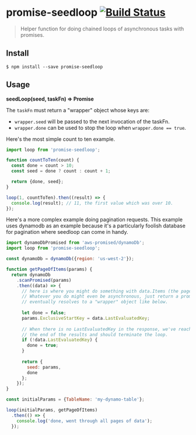 # promise-seedloop [![Build Status](https://travis-ci.org/CascadeEnergy/promise-seedloop.svg?branch=master)](https://travis-ci.org/CascadeEnergy/promise-seedloop)

> Helper function for doing chained loops of asynchronous tasks with promises.


## Install

```
$ npm install --save promise-seedloop
```

## Usage

**seedLoop(seed, taskFn) => Promise**

The `taskFn` must return a "wrapper" object whose keys are:

- `wrapper.seed` will be passed to the next invocation of the taskFn.
- `wrapper.done` can be used to stop the loop when `wrapper.done == true`.

Here's the most simple count to ten example.

```javascript
import loop from 'promise-seedloop';

function countToTen(count) {
  const done = count > 10;
  const seed = done ? count : count + 1;

  return {done, seed};
}

loop(1, countToTen).then((result) => {
  console.log(result); // 11, the first value which was over 10.
});
```

Here's a more complex example doing pagination requests. This example uses dynamodb as an example because it's a
particularly foolish database for pagination where seedloop can come in handy.

```javascript
import dynamoDbPromised from 'aws-promised/dynamoDb';
import loop from 'promise-seedloop';

const dynamoDb = dynamoDb({region: 'us-west-2'});

function getPageOfItems(params) {
  return dynamoDb
    .scanPromised(params)
    .then((data) => {
      // here is where you might do something with data.Items (the page of data).
      // Whatever you do might even be asynchronous, just return a promise which
      // eventually resolves to a "wrapper" object like below.
        
      let done = false;
      params.ExclusiveStartKey = data.LastEvaluatedKey;
      
      // When there is no LastEvaluatedKey in the response, we've reached
      // the end of the results and should terminate the loop.
      if (!data.LastEvaluatedKey) {
        done = true;
      }
      
      return {
        seed: params,
        done
      };
    });
}

const initialParams = {TableName: 'my-dynamo-table'};

loop(initialParams, getPageOfItems)
  .then(() => {
    console.log('done, went through all pages of data');
  });
```
